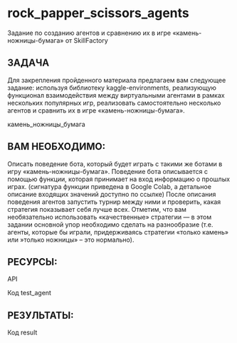 # rock_papper_scissors_agents
Задание по созданию агентов и сравнению их в игре «камень-ножницы-бумага» от SkillFactory
## ЗАДАЧА
Для закрепления пройденного материала предлагаем вам следующее задание: используя библиотеку kaggle-environments, реализующую функционал взаимодействия между виртуальными агентами в рамках нескольких популярных игр, реализовать самостоятельно несколько агентов и сравнить их в игре «камень-ножницы-бумага».

камень_ножницы_бумага

 

## ВАМ НЕОБХОДИМО:
Описать поведение бота, который будет играть с такими же ботами в игру «камень-ножницы-бумага». Поведение бота описывается с помощью функции, которая принимает на вход информацию о прошлых играх. (сигнатура функции приведена в Google Colab, а детальное описание входящих значений доступно по ссылке)
После описания поведения агентов запустить турнир между ними и проверить, какая стратегия показывает себя лучше всех.
Отметим, что вам необязательно использовать «качественные» стратегии — в этом задании основной упор необходимо сделать на разнообразие (т.е. агенты, которые бы играли, придерживаясь стратегии «только камень» или »только ножницы» – это нормально).

 

## РЕСУРСЫ:
API

Код test_agent

## РЕЗУЛЬТАТЫ:
Код result
